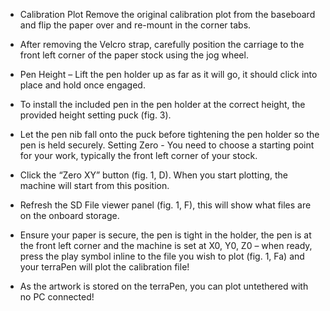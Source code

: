 * Calibration Plot Remove the original calibration plot from the baseboard and flip the paper over and re-mount in the corner tabs. 

* After removing the Velcro strap, carefully position the carriage to the front left corner of the paper stock using the jog wheel. 

* Pen Height – Lift the pen holder up as far as it will go, it should click into place and hold once engaged. 

* To install the included pen in the pen holder at the correct height, the provided height setting puck (fig. 3). 

* Let the pen nib fall onto the puck before tightening the pen holder so the pen is held securely. Setting Zero - You need to choose a starting point for your work, typically the front left corner of your stock. 

* Click the “Zero XY” button (fig. 1, D). When you start plotting, the machine will start from this position. 

* Refresh the SD File viewer panel (fig. 1, F), this will show what files are on the onboard storage. 

* Ensure your paper is secure, the pen is tight in the holder, the pen is at the front left corner and the machine is set at X0, Y0, Z0 – when ready, press the play symbol inline to the file you wish to plot (fig. 1, Fa) and your terraPen will plot the calibration file! 

* As the artwork is stored on the terraPen, you can plot untethered with no PC connected!
